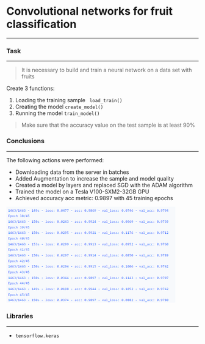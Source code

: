 # Convolutional networks for fruit classification
*** 

### Task
***
>It is necessary to build and train a neural network on a data set with fruits

Create 3 functions:
1. Loading the training sample ` load_train()`
2. Creating the model `create_model()`
3. Running the  model `train_model()`

> Make sure that the accuracy value on the test sample is at least 90%

### Conclusions
***
The following actions were performed:
- Downloading data from the server in batches
- Added Augmentation to increase the sample and model quality
- Created a model by layers and replaced SGD with the ADAM algorithm
- Trained the model on a Tesla V100-SXM2-32GB GPU
- Achieved accuracy acc metric: 0.9897 with 45 training epochs

![img.png](img.png)

### Libraries
***
 - `tensorflow.keras`

